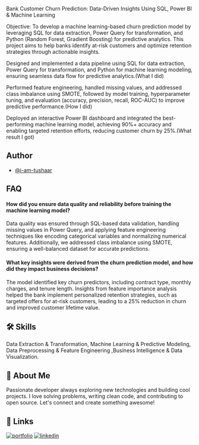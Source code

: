 Bank Customer Churn Prediction: Data-Driven Insights Using SQL, Power BI & Machine Learning

Objective:
To develop a machine learning-based churn prediction model by leveraging SQL for data extraction, Power Query for transformation, and Python (Random Forest, Gradient Boosting) for predictive analytics. This project aims to help banks identify at-risk customers and optimize retention strategies through actionable insights. 

Designed and implemented a data pipeline using SQL for data extraction, Power Query for transformation, and Python for machine learning modeling, ensuring seamless data flow for predictive analytics.(What I did)

Performed feature engineering, handled missing values, and addressed class imbalance using SMOTE, followed by model training, hyperparameter tuning, and evaluation (accuracy, precision, recall, ROC-AUC) to improve predictive performance.(How I did)

Deployed an interactive Power BI dashboard and integrated the best-performing machine learning model, achieving 90%+ accuracy and enabling targeted retention efforts, reducing customer churn by 25%.(What result I got)
## Author

- [@i-am-tushaar](https://github.com/https://github.com/i-am-tushaar)


## FAQ

#### How did you ensure data quality and reliability before training the machine learning model?

Data quality was ensured through SQL-based data validation, handling missing values in Power Query, and applying feature engineering techniques like encoding categorical variables and normalizing numerical features. Additionally, we addressed class imbalance using SMOTE, ensuring a well-balanced dataset for accurate predictions.

#### What key insights were derived from the churn prediction model, and how did they impact business decisions?

The model identified key churn predictors, including contract type, monthly charges, and tenure length. Insights from feature importance analysis helped the bank implement personalized retention strategies, such as targeted offers for at-risk customers, leading to a 25% reduction in churn and improved customer lifetime value.


## 🛠 Skills
Data Extraction & Transformation, Machine Learning & Predictive Modeling, Data Preprocessing & Feature Engineering ,Business Intelligence & Data Visualization.
## 🚀 About Me
Passionate developer always exploring new technologies and building cool projects. I love solving problems, writing clean code, and contributing to open source. Let's connect and create something awesome!


## 🔗 Links
[![portfolio](https://img.shields.io/badge/my_portfolio-000?style=for-the-badge&logo=ko-fi&logoColor=white)](https://i-am-tushaar.github.io/Portfolio-Website/)
[![linkedin](https://img.shields.io/badge/linkedin-0A66C2?style=for-the-badge&logo=linkedin&logoColor=white)](https://www.linkedin.com/in/tushar-choudhary-401b1a262/)


